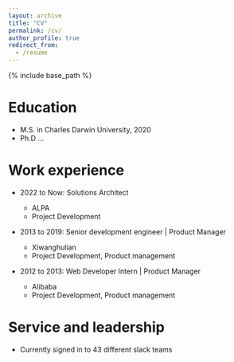```yaml
---
layout: archive
title: "CV"
permalink: /cv/
author_profile: true
redirect_from:
  - /resume
---
```


{% include base_path %}

Education
======
* M.S. in Charles Darwin University, 2020
* Ph.D ...

Work experience
======
* 2022 to Now: Solutions Architect
  * ALPA
  * Project Development

* 2013 to 2019: Senior development engineer | Product Manager
  * Xiwanghulian
  * Project Development, Product management

* 2012 to 2013: Web Developer Intern | Product Manager
  * Alibaba
  * Project Development, Product management
  
  
Service and leadership
======
* Currently signed in to 43 different slack teams
